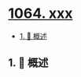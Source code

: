 # [1064. xxx](https://github.com/Tdahuyou/TNotes.leetcode/tree/main/notes/1064.%20xxx)

<!-- region:toc -->

- [1. 📝 概述](#1--概述)

<!-- endregion:toc -->

## 1. 📝 概述
